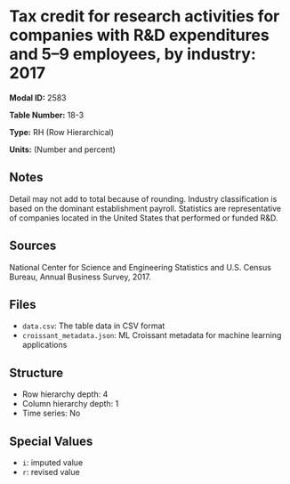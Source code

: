 # Tax credit for research activities for companies with R&D expenditures and 5&#8211;9 employees, by industry: 2017

**Modal ID:** 2583

**Table Number:** 18-3

**Type:** RH (Row Hierarchical)

**Units:** (Number and percent)

## Notes

Detail may not add to total because of rounding. Industry classification is based on the dominant establishment payroll. Statistics are representative of companies located in the United States that performed or funded R&D.

## Sources

National Center for Science and Engineering Statistics and U.S. Census Bureau, Annual Business Survey, 2017.

## Files

- `data.csv`: The table data in CSV format
- `croissant_metadata.json`: ML Croissant metadata for machine learning applications

## Structure

- Row hierarchy depth: 4
- Column hierarchy depth: 1
- Time series: No

## Special Values

- `i`: imputed value
- `r`: revised value
